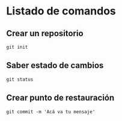 # Listado de comandos

## Crear un repositorio
    git init

## Saber estado de cambios
    git status

## Crear punto de restauración
    git commit -m 'Acá va tu mensaje'